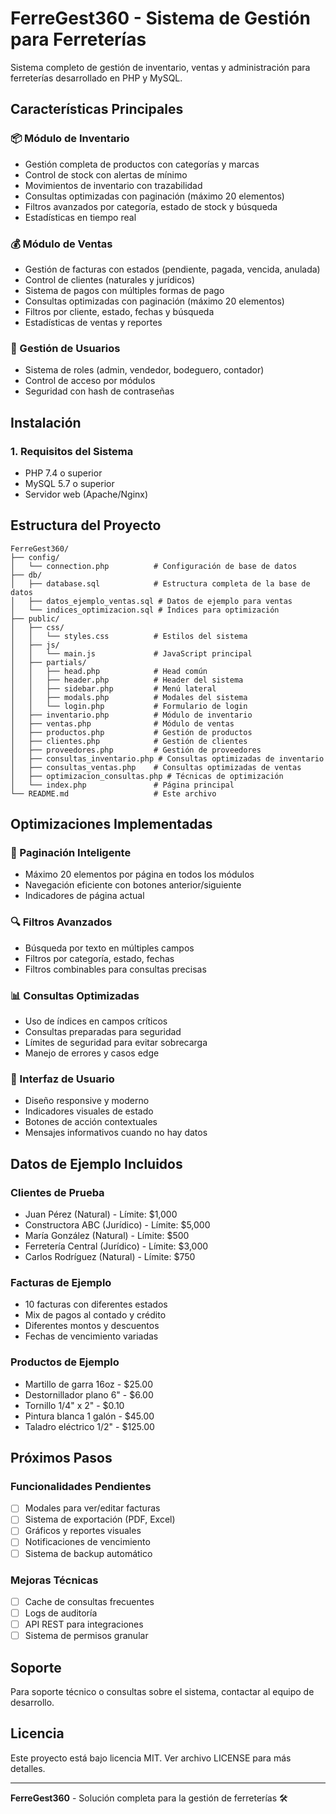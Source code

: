 # FerreGest360 - Sistema de Gestión para Ferreterías

Sistema completo de gestión de inventario, ventas y administración para ferreterías desarrollado en PHP y MySQL.

## Características Principales

### 📦 Módulo de Inventario

- Gestión completa de productos con categorías y marcas
- Control de stock con alertas de mínimo
- Movimientos de inventario con trazabilidad
- Consultas optimizadas con paginación (máximo 20 elementos)
- Filtros avanzados por categoría, estado de stock y búsqueda
- Estadísticas en tiempo real

### 💰 Módulo de Ventas

- Gestión de facturas con estados (pendiente, pagada, vencida, anulada)
- Control de clientes (naturales y jurídicos)
- Sistema de pagos con múltiples formas de pago
- Consultas optimizadas con paginación (máximo 20 elementos)
- Filtros por cliente, estado, fechas y búsqueda
- Estadísticas de ventas y reportes

### 👥 Gestión de Usuarios

- Sistema de roles (admin, vendedor, bodeguero, contador)
- Control de acceso por módulos
- Seguridad con hash de contraseñas

## Instalación

### 1. Requisitos del Sistema

- PHP 7.4 o superior
- MySQL 5.7 o superior
- Servidor web (Apache/Nginx)

## Estructura del Proyecto

```
FerreGest360/
├── config/
│   └── connection.php          # Configuración de base de datos
├── db/
│   ├── database.sql            # Estructura completa de la base de datos
│   ├── datos_ejemplo_ventas.sql # Datos de ejemplo para ventas
│   └── indices_optimizacion.sql # Índices para optimización
├── public/
│   ├── css/
│   │   └── styles.css          # Estilos del sistema
│   ├── js/
│   │   └── main.js             # JavaScript principal
│   ├── partials/
│   │   ├── head.php            # Head común
│   │   ├── header.php          # Header del sistema
│   │   ├── sidebar.php         # Menú lateral
│   │   ├── modals.php          # Modales del sistema
│   │   └── login.php           # Formulario de login
│   ├── inventario.php          # Módulo de inventario
│   ├── ventas.php              # Módulo de ventas
│   ├── productos.php           # Gestión de productos
│   ├── clientes.php            # Gestión de clientes
│   ├── proveedores.php         # Gestión de proveedores
│   ├── consultas_inventario.php # Consultas optimizadas de inventario
│   ├── consultas_ventas.php    # Consultas optimizadas de ventas
│   ├── optimizacion_consultas.php # Técnicas de optimización
│   └── index.php               # Página principal
└── README.md                   # Este archivo
```

## Optimizaciones Implementadas

### 🔧 Paginación Inteligente

- Máximo 20 elementos por página en todos los módulos
- Navegación eficiente con botones anterior/siguiente
- Indicadores de página actual

### 🔍 Filtros Avanzados

- Búsqueda por texto en múltiples campos
- Filtros por categoría, estado, fechas
- Filtros combinables para consultas precisas

### 📊 Consultas Optimizadas

- Uso de índices en campos críticos
- Consultas preparadas para seguridad
- Límites de seguridad para evitar sobrecarga
- Manejo de errores y casos edge

### 🎨 Interfaz de Usuario

- Diseño responsive y moderno
- Indicadores visuales de estado
- Botones de acción contextuales
- Mensajes informativos cuando no hay datos

## Datos de Ejemplo Incluidos

### Clientes de Prueba

- Juan Pérez (Natural) - Límite: $1,000
- Constructora ABC (Jurídico) - Límite: $5,000
- María González (Natural) - Límite: $500
- Ferretería Central (Jurídico) - Límite: $3,000
- Carlos Rodríguez (Natural) - Límite: $750

### Facturas de Ejemplo

- 10 facturas con diferentes estados
- Mix de pagos al contado y crédito
- Diferentes montos y descuentos
- Fechas de vencimiento variadas

### Productos de Ejemplo

- Martillo de garra 16oz - $25.00
- Destornillador plano 6" - $6.00
- Tornillo 1/4" x 2" - $0.10
- Pintura blanca 1 galón - $45.00
- Taladro eléctrico 1/2" - $125.00

## Próximos Pasos

### Funcionalidades Pendientes

- [ ] Modales para ver/editar facturas
- [ ] Sistema de exportación (PDF, Excel)
- [ ] Gráficos y reportes visuales
- [ ] Notificaciones de vencimiento
- [ ] Sistema de backup automático

### Mejoras Técnicas

- [ ] Cache de consultas frecuentes
- [ ] Logs de auditoría
- [ ] API REST para integraciones
- [ ] Sistema de permisos granular

## Soporte

Para soporte técnico o consultas sobre el sistema, contactar al equipo de desarrollo.

## Licencia

Este proyecto está bajo licencia MIT. Ver archivo LICENSE para más detalles.

---

**FerreGest360** - Solución completa para la gestión de ferreterías 🛠️
